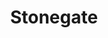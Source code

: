 ---
title: Stonegate
phone: (408) 922-7255
website: http://www.winncompanies.com/san-jose/stonegate/
management: WinnResidential California LP
tags: []
---